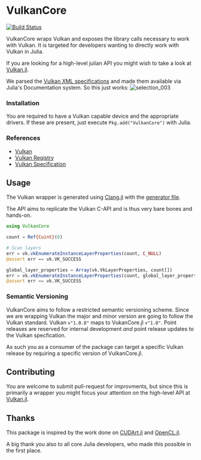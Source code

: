 # VulkanCore

[![Build Status](https://travis-ci.org/JuliaGPU/VulkanCore.jl.svg?branch=master)](https://travis-ci.org/JuliaGPU/VulkanCore.jl)

VulkanCore wraps Vulkan and exposes the library calls necessary to work with
Vulkan. It is targeted for developers wanting to directly work with Vulkan in
Julia. 

If you are looking for a high-level julian API you might wish to take a look at
[Vulkan.jl](https://github.com/JuliaGPU/Vulkan.jl).

We parsed the [Vulkan XML specifications](https://github.com/JuliaGPU/Vulkan-Docs/blob/1.0/src/spec/vk.xml) and made them available via Julia's Documentation system. So this just works:
![selection_003](https://cloud.githubusercontent.com/assets/1010467/14315568/6fe80854-fbfe-11e5-88b2-53b11ddc37e0.png)

### Installation
You are required to have a Vulkan capable device and the appropriate drivers.
If these are present, just execute `Pkg.add("VulkanCore")` with Julia.

### References
- [Vulkan](https://www.khronos.org/vulkan/)
- [Vulkan Registry](https://www.khronos.org/registry/vulkan/)
- [Vulkan Specification](https://www.khronos.org/registry/vulkan/specs/1.0/apispec.html)

## Usage
The Vulkan wrapper is generated using  [Clang.jl](https://github.com/ihnorton/Clang.jl)
with the [generator file](gen/generator.jl).

The API aims to replicate the Vulkan C-API and is thus very bare bones and hands-on.

```julia
using VulkanCore

count = Ref{Cuint}(0)

# Scan layers
err = vk.vkEnumerateInstanceLayerProperties(count, C_NULL)
@assert err == vk.VK_SUCCESS

global_layer_properties = Array(vk.VkLayerProperties, count[])
err = vk.vkEnumerateInstanceLayerProperties(count, global_layer_properties)
@assert err == vk.VK_SUCCESS
```

### Semantic Versioning
VulkanCore aims to follow a restricted semantic versioning scheme. Since we are
wrapping Vulkan the major and minor version are going to follow the Vulkan 
standard. Vulkan `v"1.0.8"` maps to VukanCore.jl `v"1.0"`.
Point releases are reserved for internal development *and* point release updates
to the Vulkan specfication.

As such you as a consumer of the package can target a specific Vulkan release by
requiring a specific version of VulkanCore.jl.

## Contributing
You are welcome to submit pull-request for improvments, but since this is
primarily a wrapper you might focus your attention on the high-level API at
[Vulkan.jl](https://github.com/JuliaGPU/Vulkan.jl).

## Thanks
This package is inspired by the work done on [CUDArt.jl](https://github.com/JuliaGPU/CUDArt.jl)
and [OpenCL.jl](https://github.com/JuliaGPU/OpenCL.jl). 

A big thank you also to all core Julia developers, who made this possible in the 
first place.
